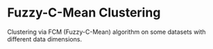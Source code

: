 # Fuzzy-C-Mean Clustering
Clustering via FCM (Fuzzy-C-Mean) algorithm on some datasets with different data dimensions.
